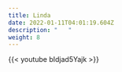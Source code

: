 ```yaml
---
title: Linda
date: 2022-01-11T04:01:19.604Z
description: "   "
weight: 8
---
```

{{< youtube bIdjad5Yajk >}}